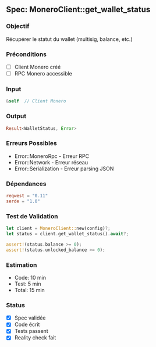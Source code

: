 ﻿## Spec: MoneroClient::get_wallet_status

### Objectif
Récupérer le statut du wallet (multisig, balance, etc.)

### Préconditions
- [ ] Client Monero créé
- [ ] RPC Monero accessible

### Input
```rust
&self  // Client Monero
```

### Output
```rust
Result<WalletStatus, Error>
```

### Erreurs Possibles
- Error::MoneroRpc - Erreur RPC
- Error::Network - Erreur réseau
- Error::Serialization - Erreur parsing JSON

### Dépendances
```toml
reqwest = "0.11"
serde = "1.0"
```

### Test de Validation
```rust
let client = MoneroClient::new(config)?;
let status = client.get_wallet_status().await?;

assert!(status.balance >= 0);
assert!(status.unlocked_balance >= 0);
```

### Estimation
- Code: 10 min
- Test: 5 min
- Total: 15 min

### Status
- [x] Spec validée
- [x] Code écrit
- [x] Tests passent
- [x] Reality check fait